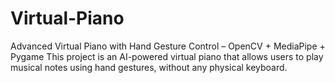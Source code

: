 # Virtual-Piano
 Advanced Virtual Piano with Hand Gesture Control – OpenCV + MediaPipe + Pygame This project is an AI-powered virtual piano that allows users to play musical notes using hand gestures, without any physical keyboard.
